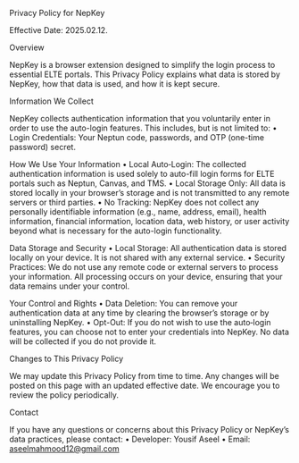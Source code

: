 Privacy Policy for NepKey

Effective Date: 2025.02.12.

Overview

NepKey is a browser extension designed to simplify the login process to essential ELTE portals. This Privacy Policy explains what data is stored by NepKey, how that data is used, and how it is kept secure.

Information We Collect

NepKey collects authentication information that you voluntarily enter in order to use the auto-login features. This includes, but is not limited to:
	•	Login Credentials: Your Neptun code, passwords, and OTP (one-time password) secret.

How We Use Your Information
	•	Local Auto‑Login: The collected authentication information is used solely to auto-fill login forms for ELTE portals such as Neptun, Canvas, and TMS.
	•	Local Storage Only: All data is stored locally in your browser’s storage and is not transmitted to any remote servers or third parties.
	•	No Tracking: NepKey does not collect any personally identifiable information (e.g., name, address, email), health information, financial information, location data, web history, or user activity beyond what is necessary for the auto-login functionality.

Data Storage and Security
	•	Local Storage: All authentication data is stored locally on your device. It is not shared with any external service.
	•	Security Practices: We do not use any remote code or external servers to process your information. All processing occurs on your device, ensuring that your data remains under your control.

Your Control and Rights
	•	Data Deletion: You can remove your authentication data at any time by clearing the browser’s storage or by uninstalling NepKey.
	•	Opt-Out: If you do not wish to use the auto‑login features, you can choose not to enter your credentials into NepKey. No data will be collected if you do not provide it.

Changes to This Privacy Policy

We may update this Privacy Policy from time to time. Any changes will be posted on this page with an updated effective date. We encourage you to review the policy periodically.

Contact

If you have any questions or concerns about this Privacy Policy or NepKey’s data practices, please contact:
	•	Developer: Yousif Aseel
	•	Email: aseelmahmood12@gmail.com
